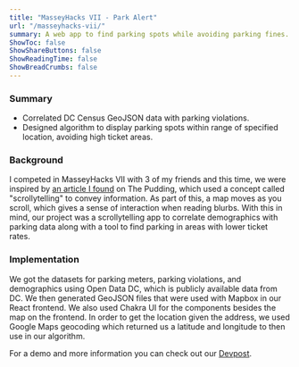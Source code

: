 ```yaml
---
title: "MasseyHacks VII - Park Alert"
url: "/masseyhacks-vii/"
summary: A web app to find parking spots while avoiding parking fines.
ShowToc: false
ShowShareButtons: false
ShowReadingTime: false
ShowBreadCrumbs: false
---
```


### Summary
- Correlated DC Census GeoJSON data with parking violations.
- Designed algorithm to display parking spots within range of specified location, avoiding high ticket areas.


### Background
I competed in MasseyHacks VII with 3 of my friends and this time, we were inspired by [an article I found](https://pudding.cool/2018/12/3d-cities-story/) on The Pudding, which used a concept called "scrollytelling" to convey information. As part of this, a map moves as you scroll, which gives a sense of interaction when reading blurbs. With this in mind, our project was a scrollytelling app to correlate demographics with parking data along with a tool to find parking in areas with lower ticket rates.

### Implementation
We got the datasets for parking meters, parking violations, and demographics using Open Data DC, which is publicly available data from DC. We then generated GeoJSON files that were used with Mapbox in our React frontend. We also used Chakra UI for the components besides the map on the frontend. In order to get the location given the address, we used Google Maps geocoding which returned us a latitude and longitude to then use in our algorithm.

For a demo and more information you can check out our [Devpost](https://devpost.com/software/park-alert).